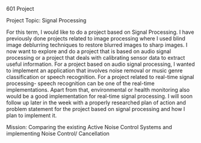 601 Project

Project Topic: Signal Processing

For this term, I would like to do a project based on Signal Processing. I have previously done projects related to image processing where I used blind image deblurring techniques to restore blurred images to sharp images. 
I now want to explore and do a project that is based on audio signal processing or a project that deals with calibrating sensor data to extract useful information. For a project based on audio signal processing, I wanted to implement an application that involves noise removal or music genre classification or speech recognition.
For a project related to real-time signal processing- speech recognition can be one of the real-time implementations. Apart from that, environmental or health monitoring also would be a good implementation for real-time signal processing.
I will soon follow up later in the week with a properly researched plan of action and problem statement for the project based on signal processing and how I plan to implement it. 

Mission: 
Comparing the existing Active Noise Control Systems and implementing Noise Control/ Cancellation

